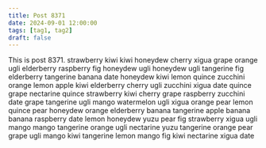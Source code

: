```yaml
---
title: Post 8371
date: 2024-09-01 12:00:00
tags: [tag1, tag2]
draft: false
---
```

This is post 8371.
strawberry
kiwi
kiwi
honeydew
cherry
xigua
grape
orange
ugli
elderberry
raspberry
fig
honeydew
ugli
honeydew
ugli
tangerine
fig
elderberry
tangerine
banana
date
honeydew
kiwi
lemon
quince
zucchini
orange
lemon
apple
kiwi
elderberry
cherry
ugli
zucchini
xigua
date
quince
grape
nectarine
quince
strawberry
kiwi
cherry
grape
raspberry
zucchini
date
grape
tangerine
ugli
mango
watermelon
ugli
xigua
orange
pear
lemon
quince
pear
honeydew
orange
elderberry
banana
tangerine
apple
banana
banana
raspberry
date
lemon
honeydew
yuzu
pear
fig
strawberry
xigua
ugli
mango
mango
tangerine
orange
ugli
nectarine
yuzu
tangerine
orange
pear
grape
ugli
mango
kiwi
tangerine
lemon
mango
fig
kiwi
nectarine
xigua
date
